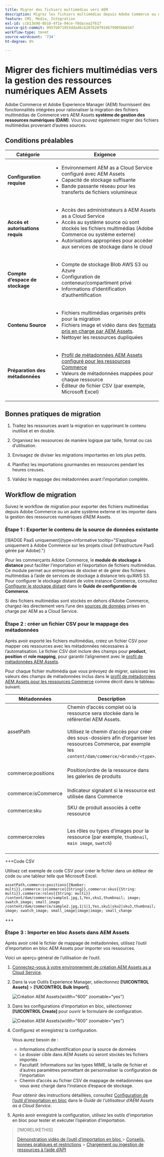 ```yaml
---
title: Migrer des fichiers multimédias vers AEM
description: Migrez les fichiers multimédias depuis Adobe Commerce ou une source externe dans la gestion des ressources numériques AEM Assets.
feature: CMS, Media, Integration
exl-id: ccb13e90-8b18-4f1e-94ce-f0dacea2f617
source-git-commit: 995fb071953ddad6cb2076207910679905bb0347
workflow-type: tm+mt
source-wordcount: '734'
ht-degree: 0%

---
```


# Migrer des fichiers multimédias vers la gestion des ressources numériques AEM Assets

Adobe Commerce et Adobe Experience Manager (AEM) fournissent des fonctionnalités intégrées pour rationaliser la migration des fichiers multimédias de Commerce vers AEM Assets **système de gestion des ressources numériques (DAM)**. Vous pouvez également migrer des fichiers multimédias provenant d’autres sources.

## Conditions préalables

| Catégorie | Exigence |
|----------|-------------|
| **Configuration requise** | <ul><li>Environnement AEM as a Cloud Service configuré avec AEM Assets</li><li>Capacité de stockage suffisante</li><li>Bande passante réseau pour les transferts de fichiers volumineux</li></ul> |
| **Accès et autorisations requis** | <ul><li>Accès des administrateurs à AEM Assets as a Cloud Service</li><li>Accès au système source où sont stockés les fichiers multimédias (Adobe Commerce ou système externe)</li><li>Autorisations appropriées pour accéder aux services de stockage dans le cloud</li></ul> |
| **Compte d’espace de stockage** | <ul><li>Compte de stockage Blob AWS S3 ou Azure</li><li>Configuration de conteneur/compartiment privé</li><li>Informations d’identification d’authentification</li></ul> |
| **Contenu Source** | <ul><li>Fichiers multimédias organisés prêts pour la migration</li><li>Fichiers image et vidéo dans des <a href="https://experienceleague.adobe.com/en/docs/experience-manager-cloud-service/content/assets/file-format-support#image-formats">formats pris en charge par AEM Assets</a>.</li><li>Nettoyer les ressources dupliquées</li></li> |
| **Préparation des métadonnées** | <ul><li><a href="https://experienceleague.adobe.com/en/docs/commerce-admin/content-design/aem-asset-management/getting-started/aem-assets-configure-aem">Profil de métadonnées AEM Assets configuré pour les ressources Commerce</a></li><li>Valeurs de métadonnées mappées pour chaque ressource</li><li>Éditeur de fichier CSV (par exemple, Microsoft Excel)</li></ul> |

## Bonnes pratiques de migration

1. Traitez les ressources avant la migration en supprimant le contenu inutilisé et en double.

1. Organisez les ressources de manière logique par taille, format ou cas d’utilisation.

1. Envisagez de diviser les migrations importantes en lots plus petits.

1. Planifiez les importations gourmandes en ressources pendant les heures creuses.

1. Validez le mappage des métadonnées avant l’importation complète.

## Workflow de migration

Suivez le workflow de migration pour exporter des fichiers multimédias depuis Adobe Commerce ou un autre système externe et les importer dans la gestion des ressources numériques d’AEM Assets.

### Étape 1 : Exporter le contenu de la source de données existante

[!BADGE PaaS uniquement]{type=Informative tooltip="S’applique uniquement à Adobe Commerce sur les projets cloud (infrastructure PaaS gérée par Adobe)."}

Pour les commerçants Adobe Commerce, le **module de stockage à distance** peut faciliter l’importation et l’exportation de fichiers multimédias. Ce module permet aux entreprises de stocker et de gérer des fichiers multimédias à l’aide de services de stockage à distance tels qu’AWS S3. Pour configurer le stockage distant de votre instance Commerce, consultez [Configurer le stockage distant](https://experienceleague.adobe.com/en/docs/commerce-operations/configuration-guide/storage/remote-storage/remote-storage-aws-s3) dans le **Guide de configuration de Commerce**.

Si des fichiers multimédias sont stockés en dehors d’Adobe Commerce, chargez-les directement vers l’une des [sources de données](https://experienceleague.adobe.com/en/docs/experience-manager-cloud-service/content/assets/assets-view/bulk-import-assets-view#prerequisites) prises en charge par AEM as a Cloud Service.

### Étape 2 : créer un fichier CSV pour le mappage des métadonnées

Après avoir exporté les fichiers multimédias, créez un fichier CSV pour mapper ces ressources avec les métadonnées nécessaires à l’automatisation. Le fichier CSV doit inclure des champs pour **product**, **position** et **role mapping**, pour garantir l’alignement avec le [profil de métadonnées AEM Assets](configure-aem.md#configure-a-metadata-profile).

Pour chaque fichier multimédia que vous prévoyez de migrer, saisissez les valeurs des champs de métadonnées inclus dans le [profil de métadonnées AEM Assets pour les ressources Commerce](configure-aem.md) comme décrit dans le tableau suivant.

| Métadonnées | Description | Valeur |
|-------|-------------|--------|
| assetPath | Chemin d’accès complet où la ressource sera stockée dans le référentiel AEM Assets.<br><br>Utilisez le chemin d’accès pour créer des sous-dossiers afin d’organiser les ressources Commerce, par exemple les `content/dam/commerce/<brand>/<type>`. | `/content/dam/commerce/<sub-folder>/..<filename>` |
| commerce:positions | Position/ordre de la ressource dans les galeries de produits | Plusieurs valeurs numériques séparées par des barres verticales (voir le fichier csv) |
| commerce:isCommerce | Indicateur signalant si la ressource est utilisée dans Commerce | `Yes` |
| commerce:sku | SKU de produit associés à cette ressource | Plusieurs valeurs de chaîne séparées par une barre verticale (voir le fichier csv) |
| commerce:roles | Les rôles ou types d’images pour la ressource (par exemple, `thumbnail`, `main image`, `swatch`) | Plusieurs valeurs séparées par des points-virgules (par exemple, « miniature ; image ; image_échantillon ; image_petite ») |

+++Code CSV

Utilisez cet exemple de code CSV pour créer le fichier dans un éditeur de code ou une tableur telle que Microsoft Excel.

```csv
assetPath,commerce:positions{{Number: multi}},commerce:isCommerce{{String}},commerce:skus{{String: multi}},commerce:roles{{String: multi}}
/content/dam/commerce/sample1.jpg,1,Yes,sku1,thumbnail; image; swatch_image; small_image
/content/dam/commerce/sample2.jpg,1|1|1,Yes,sku1|sku2|sku3,thumbnail; image; swatch_image; small_image|image|image; small_change
```

+++

### Étape 3 : Importer en bloc Assets dans AEM Assets

Après avoir créé le fichier de mappage de métadonnées, utilisez l’outil d’importation en bloc AEM Assets pour importer vos ressources.

Voici un aperçu général de l’utilisation de l’outil.

1. [Connectez-vous à votre environnement de création AEM Assets as a Cloud Service](https://experienceleague.adobe.com/en/docs/experience-manager-cloud-service/content/onboarding/journey/aem-users#login-aem).

1. Dans la vue Outils Experience Manager, sélectionnez **[!UICONTROL Assets]** > **[!UICONTROL Bulk Import]**.

   ![Création AEM Assets](../assets/aem-assets-bulk-import-selection.png){width="600" zoomable="yes"}

1. Dans les configurations d’importation en bloc, sélectionnez **[!UICONTROL Create]** pour ouvrir le formulaire de configuration.

   ![Création AEM Assets](../assets/aem-assets-bulk-import-configuration.png){width="600" zoomable="yes"}

1. Configurez et enregistrez la configuration.

   Vous aurez besoin de :

   * Informations d’authentification pour la source de données
   * Le dossier cible dans AEM Assets où seront stockés les fichiers importés
   * Facultatif. Informations sur les types MIME, la taille de fichier et d’autres paramètres permettant de personnaliser la configuration de l’importation
   * Chemin d’accès au fichier CSV de mappage de métadonnées que vous avez chargé dans l’instance d’espace de stockage.

   Pour obtenir des instructions détaillées, consultez [Configuration de l’outil d’importation en bloc](https://experienceleague.adobe.com/en/docs/experience-manager-cloud-service/content/assets/manage/add-assets#configure-bulk-ingestor-tool) dans le *Guide de l’utilisateur d’AEM Assets as a Cloud Service*.

1. Après avoir enregistré la configuration, utilisez les outils d’importation en bloc pour tester et exécuter l’opération d’importation.

>[!MORELIKETHIS]
>
> [ Démonstration vidéo de l’outil d’importation en bloc ](https://experienceleague.adobe.com/en/docs/experience-manager-cloud-service/content/assets/manage/add-assets#asset-bulk-ingestor)
> &#x200B;> [Conseils, bonnes pratiques et restrictions](https://experienceleague.adobe.com/en/docs/experience-manager-cloud-service/content/assets/manage/add-assets#tips-limitations)
> &#x200B;> [Chargement ou ingestion de ressources à l’aide d’API](https://experienceleague.adobe.com/en/docs/experience-manager-cloud-service/content/assets/admin/developer-reference-material-apis#asset-upload)
